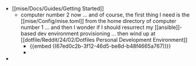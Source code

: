 - [[mise/Docs/Guides/Getting Started]]
	- computer number 2 now ... and of course, the first thing I need is the [[mise/Config/mise.toml]] from the home directory of computer number 1 ... and then I wonder if I should resurrect my [[ansible]]-based dev environment provisioning ... then wind up at [[dotfile/Reddit/24/02/Dotfiles Personal Development Environment]]
		- {{embed ((67ed0c2b-3f12-46d5-be8d-b48f4665a767))}}
		-
-